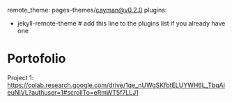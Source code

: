 remote_theme: pages-themes/cayman@v0.2.0
plugins:
- jekyll-remote-theme # add this line to the plugins list if you already have one

# Portofolio

Project 1: https://colab.research.google.com/drive/1qe_nUWgSKfbtELUYWH6L_TbqAleuNIVL?authuser=1#scrollTo=eRmWT5f7LLJ1
